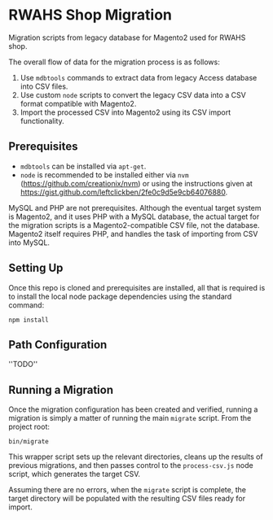 # RWAHS Shop Migration

Migration scripts from legacy database for Magento2 used for RWAHS shop.

The overall flow of data for the migration process is as follows:

1. Use `mdbtools` commands to extract data from legacy Access database into CSV files.
2. Use custom `node` scripts to convert the legacy CSV data into a CSV format compatible with Magento2.
3. Import the processed CSV into Magento2 using its CSV import functionality.

## Prerequisites

* `mdbtools` can be installed via `apt-get`.
* `node` is recommended to be installed either via `nvm` (https://github.com/creationix/nvm) or using the instructions
  given at https://gist.github.com/leftclickben/2fe0c9d5e9cb64076880.

MySQL and PHP are not prerequisites.  Although the eventual target system is Magento2, and it uses PHP with a MySQL
database, the actual target for the migration scripts is a Magento2-compatible CSV file, not the database.  Magento2
itself requires PHP, and handles the task of importing from CSV into MySQL.

## Setting Up

Once this repo is cloned and prerequisites are installed, all that is required is to install the local node package 
dependencies using the standard command:

    npm install

## Path Configuration

''TODO''

## Running a Migration

Once the migration configuration has been created and verified, running a migration is simply a matter of running the
main `migrate` script.  From the project root:

    bin/migrate

This wrapper script sets up the relevant directories, cleans up the results of previous migrations, and then passes
control to the `process-csv.js` node script, which generates the target CSV.

Assuming there are no errors, when the `migrate` script is complete, the target directory will be populated with the
resulting CSV files ready for import.
